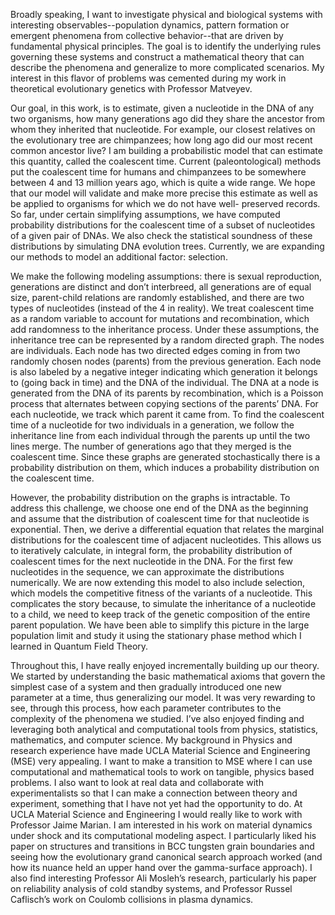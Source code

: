 Broadly speaking, I want to investigate physical and biological systems with interesting observables--population dynamics, pattern formation or emergent phenomena from collective behavior--that are driven by fundamental physical principles. The goal is to identify the underlying rules governing these systems and construct a mathematical theory that can describe the phenomena and generalize to more complicated scenarios. My interest in this flavor of problems was cemented during my work in theoretical evolutionary genetics with Professor Matveyev.

Our goal, in this work, is to estimate, given a nucleotide in the DNA of any two organisms, how many generations ago did they share the ancestor from whom they inherited that nucleotide. For example, our closest relatives on the evolutionary tree are chimpanzees; how long ago did our most recent common ancestor live? I am building a probabilistic model that can estimate this quantity, called the coalescent time. Current (paleontological) methods put the coalescent time for humans and chimpanzees to be somewhere between 4 and 13 million years ago, which is quite a wide range. We hope that our model will validate and make more precise this estimate as well as be applied to organisms for which we do not have well- preserved records. So far, under certain simplifying assumptions, we have computed probability distributions for the coalescent time of a subset of nucleotides of a given pair of DNAs. We also check the statistical soundness of these distributions by simulating DNA evolution trees. Currently, we are expanding our methods to model an additional factor: selection.

We make the following modeling assumptions: there is sexual reproduction, generations are distinct and don’t interbreed, all generations are of equal size, parent-child relations are randomly established, and there are two types of nucleotides (instead of the 4 in reality). We treat coalescent time as a random variable to account for mutations and recombination, which add randomness to the inheritance process. Under these assumptions, the inheritance tree can be represented by a random directed graph. The nodes are individuals. Each node has two directed edges coming in from two randomly chosen nodes (parents) from the previous generation. Each node is also labeled by a negative integer indicating which generation it belongs to (going back in time) and the DNA of the individual. The DNA at a node is generated from the DNA of its parents by recombination, which is a Poisson process that alternates between copying sections of the parents’ DNA. For each nucleotide, we track which parent it came from. To find the coalescent time of a nucleotide for two individuals in a generation, we follow the inheritance line from each individual through the parents up until the two lines merge. The number of generations ago that they merged is the coalescent time. Since these graphs are generated stochastically there is a probability distribution on them, which induces a probability distribution on the coalescent time.

However, the probability distribution on the graphs is intractable. To address this challenge, we choose one end of the DNA as the beginning and assume that the distribution of coalescent time for that nucleotide is exponential. Then, we derive a differential equation that relates the marginal distributions for the coalescent time of adjacent nucleotides. This allows us to iteratively calculate, in integral form, the probability distribution of coalescent times for the next nucleotide in the DNA. For the first few nucleotides in the sequence, we can approximate the distributions numerically. We are now extending this model to also include selection, which models the competitive fitness of the variants of a nucleotide. This complicates the story because, to simulate the inheritance of a nucleotide to a child, we need to keep track of the genetic composition of the entire parent population. We have been able to simplify this picture in the large population limit and study it using the stationary phase method which I learned in Quantum Field Theory.

Throughout this, I have really enjoyed incrementally building up our theory. We started by understanding the basic mathematical axioms that govern the simplest case of a system and then gradually introduced one new parameter at a time, thus generalizing our model. It was very rewarding to see, through this process, how each parameter contributes to the complexity of the phenomena we studied. I’ve also enjoyed finding and leveraging both analytical and computational tools from physics, statistics, mathematics, and computer science. My background in Physics and research experience have made UCLA Material Science and Engineering (MSE) very appealing. I want to make a transition to MSE where I can use computational and mathematical tools to work on tangible, physics based problems. I also want to look at real data and collaborate with experimentalists so that I can make a connection between theory and experiment, something that I have not yet had the opportunity to do. At UCLA Material Science and Engineering I would really like to work with Professor Jaime Marian. I am interested in his work on material dynamics under shock and its computational modeling aspect. I particularly liked his paper on structures and transitions in BCC tungsten grain boundaries and seeing how the evolutionary grand canonical search approach worked (and how its nuance held an upper hand over the gamma-surface approach). I also find interesting Professor Ali Mosleh’s research, particularly his paper on reliability analysis of cold standby systems, and Professor Russel Caflisch’s work on Coulomb collisions in plasma dynamics. 
